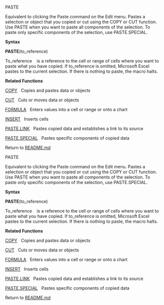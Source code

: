 PASTE

Equivalent to clicking the Paste command on the Edit menu. Pastes a
selection or object that you copied or cut using the COPY or CUT
function. Use PASTE when you want to paste all components of the
selection. To paste only specific components of the selection, use
PASTE.SPECIAL.

**Syntax**

**PASTE**(to\_reference)

To\_reference    is a reference to the cell or range of cells where you
want to paste what you have copied. If to\_reference is omitted,
Microsoft Excel pastes to the current selection. If there is nothing to
paste, the macro halts.

**Related Functions**

[COPY](COPY.md)   Copies and pastes data or objects

[CUT](CUT.md)   Cuts or moves data or objects

[FORMULA](FORMULA.md)   Enters values into a cell or range or onto a chart

[INSERT](INSERT.md)   Inserts cells

[PASTE.LINK](PASTE.LINK.md)   Pastes copied data and establishes a link to its source

[PASTE.SPECIAL](PASTE.SPECIAL.md)   Pastes specific components of copied data



Return to [README.md](README.md)

PASTE

Equivalent to clicking the Paste command on the Edit menu. Pastes a
selection or object that you copied or cut using the COPY or CUT
function. Use PASTE when you want to paste all components of the
selection. To paste only specific components of the selection, use
PASTE.SPECIAL.

**Syntax**

**PASTE**(to\_reference)

To\_reference    is a reference to the cell or range of cells where you
want to paste what you have copied. If to\_reference is omitted,
Microsoft Excel pastes to the current selection. If there is nothing to
paste, the macro halts.

**Related Functions**

[COPY](COPY.md)   Copies and pastes data or objects

[CUT](CUT.md)   Cuts or moves data or objects

[FORMULA](FORMULA.md)   Enters values into a cell or range or onto a chart

[INSERT](INSERT.md)   Inserts cells

[PASTE.LINK](PASTE.LINK.md)   Pastes copied data and establishes a link to its source

[PASTE.SPECIAL](PASTE.SPECIAL.md)   Pastes specific components of copied data



Return to [README.md](README.md)

